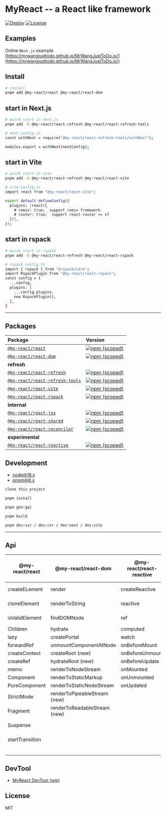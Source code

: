 # MyReact -- a React like framework

[![Deploy](https://github.com/MrWangJustToDo/MyReact/actions/workflows/deploy.yml/badge.svg)](https://github.com/MrWangJustToDo/MyReact/actions/workflows/deploy.yml)
[![License](https://img.shields.io/npm/l/%40my-react%2Freact)](https://www.npmjs.com/search?q=%40my-react)

## Examples

Online `Next.js` example [https://mrwangjusttodo.github.io/MrWangJustToDo.io/](https://mrwangjusttodo.github.io/MrWangJustToDo.io/)

## Install

```bash
# install
pnpm add @my-react/react @my-react/react-dom
```

## start in Next.js

```bash
# quick start in next.js
pnpm add -D @my-react/react-refresh @my-react/react-refresh-tools

# next.config.js
const withNext = require("@my-react/react-refresh-tools/withNext");

modules.export = withNext(nextConfig);
```

## start in Vite

```bash
# quick start in vite
pnpm add -D @my-react/react-refresh @my-react/react-vite

# vite.config.ts
import react from "@my-react/react-vite";

export default defineConfig({
  plugins: [react({
    # remix: true;  support remix framework
    # router: true;  support react-router >= v7
  })],
});
```

## start in rspack

```bash
# quick start in rspack
pnpm add -D @my-react/react-refresh @my-react/react-rspack

# rspack.config.ts
import { rspack } from "@rspack/core";
import RspackPlugin from "@my-react/react-rspack";
const config = {
  ...config,
  plugins: [
    ...config.plugins,
    new RspackPlugin(),
  ],
}
```

---

## Packages

| Package                                                           | Version                                                                                                                                      |
| :---------------------------------------------------------------- | :------------------------------------------------------------------------------------------------------------------------------------------- |
| [`@my-react/react`](packages/myreact)                             | [![npm (scoped)](https://img.shields.io/npm/v/%40my-react/react)](https://www.npmjs.com/package/@my-react/react)                             |
| [`@my-react/react-dom`](packages/myreact-dom)                     | [![npm (scoped)](https://img.shields.io/npm/v/%40my-react/react-dom)](https://www.npmjs.com/package/@my-react/react-dom)                     |
| **refresh**                                                       |                                                                                                                                              |
| [`@my-react/react-refresh`](packages/myreact-refresh)             | [![npm (scoped)](https://img.shields.io/npm/v/%40my-react/react-refresh)](https://www.npmjs.com/package/@my-react/react-refresh)             |
| [`@my-react/react-refresh-tools`](packages/myreact-refresh-tools) | [![npm (scoped)](https://img.shields.io/npm/v/%40my-react/react-refresh-tools)](https://www.npmjs.com/package/@my-react/react-refresh-tools) |
| [`@my-react/react-vite`](packages/myreact-vite)                   | [![npm (scoped)](https://img.shields.io/npm/v/%40my-react/react-vite)](https://www.npmjs.com/package/@my-react/react-vite)                   |
| [`@my-react/react-rspack`](packages/myreact-vite)                 | [![npm (scoped)](https://img.shields.io/npm/v/%40my-react/react-rspack)](https://www.npmjs.com/package/@my-react/react-rspack)               |
| **internal**                                                      |                                                                                                                                              |
| [`@my-react/react-jsx`](packages/myreact-jsx)                     | [![npm (scoped)](https://img.shields.io/npm/v/%40my-react/react-jsx)](https://www.npmjs.com/package/@my-react/react-jsx)                     |
| [`@my-react/react-shared`](packages/myreact-shared)               | [![npm (scoped)](https://img.shields.io/npm/v/%40my-react/react-shared)](https://www.npmjs.com/package/@my-react/react-shared)               |
| [`@my-react/react-reconciler`](packages/myreact-reconciler)       | [![npm (scoped)](https://img.shields.io/npm/v/%40my-react/react-reconciler)](https://www.npmjs.com/package/@my-react/react-reconciler)       |
| **experimental**                                                  |                                                                                                                                              |
| [`@my-react/react-reactive`](packages/myreact-reactivity)         | [![npm (scoped)](https://img.shields.io/npm/v/%40my-react/react-reactive)](https://www.npmjs.com/package/@my-react/react-reactive)           |

## Development

- [node@18.x](https://nodejs.org/en)
- [pnpm@8.x](https://pnpm.io/installation)

```bash
clone this project

pnpm install

pnpm gen:gql

pnpm build

pnpm dev:ssr / dev:csr / dev:next / dev:vite
```

---

## Api

| @my-react/react | @my-react/react-dom          | @my-react/react-reactive | @my-react/react (hook)     | @my-react/react-refresh | @my-react/react-refresh-tools | @my-react/react-vite | @my-react/react-rspack |
| --------------- | ---------------------------- | ------------------------ | -------------------------- | ----------------------- | ----------------------------- | -------------------- | ---------------------- |
| createELement   | render                       | createReactive           | useState                   | babel plugin            | webpack plugin                | vite plugin          | rspack plugin          |
| cloneElement    | renderToString               | reactive                 | useEffect                  | refresh runtime         | next.js plugin                |
| isValidElement  | findDOMNode                  | ref                      | useLayoutEffect            |                         | webpack loader                |
| Children        | hydrate                      | computed                 | useRef                     |
| lazy            | createPortal                 | watch                    | useMemo                    |
| forwardRef      | unmountComponentAtNode       | onBeforeMount            | useReducer                 |
| createContext   | createRoot (new)             | onBeforeUnmount          | useCallback                |
| createRef       | hydrateRoot (new)            | onBeforeUpdate           | useContext                 |
| memo            | renderToNodeStream           | onMounted                | useImperativeHandle        |
| Component       | renderToStaticMarkup         | onUnmounted              | useDebugValue              |
| PureComponent   | renderToStaticNodeStream     | onUpdated                | useSignal                  |
| StrictMode      | renderToPipeableStream (new) |                          | useDeferredValue (new)     |
| Fragment        | renderToReadableStream (new) |                          | useId (new)                |
| Suspense        |                              |                          | useInsertionEffect (new)   |
| startTransition |                              |                          | useSyncExternalStore (new) |
|                 |                              |                          | useTransition (new)        |

## DevTool

- [MyReact DevTool (wip)](https://github.com/MrWangJustToDo/myreact-devtools)

## License

MIT
